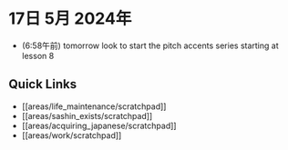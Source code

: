 # 17日 5月 2024年
- (6:58午前) tomorrow look to start the pitch accents series starting at lesson 8
 



## Quick Links
- [[areas/life_maintenance/scratchpad]]
- [[areas/sashin_exists/scratchpad]]
- [[areas/acquiring_japanese/scratchpad]]
- [[areas/work/scratchpad]]

